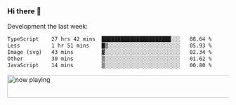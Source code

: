 ### Hi there 👋

Development the last week:
<!--START_SECTION:waka-->

```txt
TypeScript    27 hrs 42 mins  ██████████████████████░░░   88.64 %
Less          1 hr 51 mins    █▒░░░░░░░░░░░░░░░░░░░░░░░   05.93 %
Image (svg)   43 mins         ▓░░░░░░░░░░░░░░░░░░░░░░░░   02.34 %
Other         30 mins         ▒░░░░░░░░░░░░░░░░░░░░░░░░   01.62 %
JavaScript    14 mins         ▒░░░░░░░░░░░░░░░░░░░░░░░░   00.80 %
```

<!--END_SECTION:waka-->

<!--
**JASONPANGGO/jasonpanggo** is a ✨ _special_ ✨ repository because its `README.md` (this file) appears on your GitHub profile.

Here are some ideas to get you started:

- 🔭 I’m currently working on ...
- 🌱 I’m currently learning ...
- 👯 I’m looking to collaborate on ...
- 🤔 I’m looking for help with ...
- 💬 Ask me about ...
- 📫 How to reach me: ...
- 😄 Pronouns: ...
- ⚡ Fun fact: ...
-->

<a href="https://volt.fm/user/q8yd9e79csfr57rt" target="_blank"><img src="https://spotify-badge-egoist.vercel.app/api/now-playing" width="540" height="52" alt="now playing"></a>

